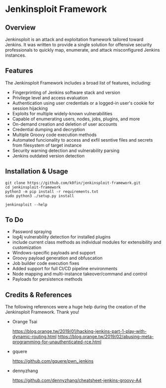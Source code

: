 # Jenkinsploit Framework

## Overview

Jenkinsploit is an attack and exploitation framework tailored toward Jenkins. It was written to provide a single solution for offensive security professionals to quickly map, enumerate, and attack misconfigured Jenkins instances.

## Features

The Jenkinsploit Framework includes a broad list of features, including:

 - Fingerprinting of Jenkins software stack and version
 - Privilege level and access evaluation
 - Authentication using user credentials or a logged-in user's cookie for session hijacking
 - Exploits for multiple widely-known vulnerabilities
 - Capable of enumerating users, nodes, jobs, plugins, and more
 - On-demand creation and deletion of user accounts
 - Credential dumping and decryption
 - Multiple Groovy code execution methods
 - Automated funcionality to access and exfil sesntive files and secrets from filesystem of target instance
 - Security warning detection and vulnerability parsing
 - Jenkins outdated version detection

## Installation & Usage

    git clone https://github.com/k0fin/jenkinsploit-framework.git
    cd jenkinsploit-framework
    python3 -m pip install -r requirements.txt
    sudo python3 ./setup.py install

    jenkinsploit --help

## To Do
* Password spraying
* log4j vulnerability detection for installed plugins
* include current class methods as individual modules for extensibility and customization
* Windows-specific payloads and support
* Groovy payload generation and obfuscation
* Job builder code execution fixes
* Added support for full CI/CD pipeline environments
* Node mapping and multi-instance takeover/command and control
* Payloads for persistence methods



## Credits & References

The following references were a huge help during the creation of the Jenkinsploit Framework. Thank you!

* Orange Tsai

    https://blog.orange.tw/2019/01/hacking-jenkins-part-1-play-with-dynamic-routing.html
    https://blog.orange.tw/2019/02/abusing-meta-programming-for-unauthenticated-rce.html

* gquere

    https://github.com/gquere/pwn_jenkins

* dennyzhang

    https://github.com/dennyzhang/cheatsheet-jenkins-groovy-A4
